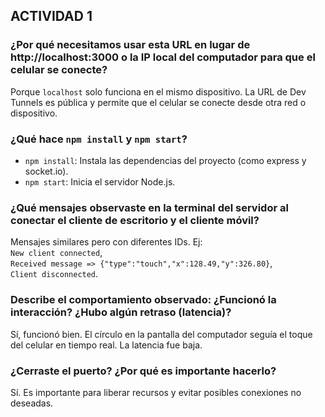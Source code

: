 ## ACTIVIDAD 1

### ¿Por qué necesitamos usar esta URL en lugar de http://localhost:3000 o la IP local del computador para que el celular se conecte?
Porque `localhost` solo funciona en el mismo dispositivo. La URL de Dev Tunnels es pública y permite que el celular se conecte desde otra red o dispositivo.

### ¿Qué hace `npm install` y `npm start`?
- `npm install`: Instala las dependencias del proyecto (como express y socket.io).
- `npm start`: Inicia el servidor Node.js.

### ¿Qué mensajes observaste en la terminal del servidor al conectar el cliente de escritorio y el cliente móvil?
Mensajes similares pero con diferentes IDs. Ej:  
`New client connected`,  
`Received message => {"type":"touch","x":128.49,"y":326.80}`,  
`Client disconnected`.

### Describe el comportamiento observado: ¿Funcionó la interacción? ¿Hubo algún retraso (latencia)?
Sí, funcionó bien. El círculo en la pantalla del computador seguía el toque del celular en tiempo real. La latencia fue baja.

### ¿Cerraste el puerto? ¿Por qué es importante hacerlo?
Sí. Es importante para liberar recursos y evitar posibles conexiones no deseadas.
